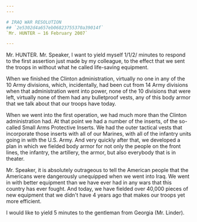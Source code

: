 ```yaml
---
---

# IRAQ WAR RESOLUTION
## `2e5302d4a657eb06823755370a39014f`
`Mr. HUNTER — 16 February 2007`

---
```



Mr. HUNTER. Mr. Speaker, I want to yield myself 1/1/2/ minutes to 
respond to the first assertion just made by my colleague, to the effect 
that we sent the troops in without what he called life-saving 
equipment.

When we finished the Clinton administration, virtually no one in any 
of the 10 Army divisions, which, incidentally, had been cut from 14 
Army divisions when that administration went into power, none of the 10 
divisions that were left, virtually none of them had any bulletproof 
vests, any of this body armor that we talk about that our troops have 
today.

When we went into the first operation, we had much more than the 
Clinton administration had. At that point we had a number of the 
inserts, of the so-called Small Arms Protective Inserts. We had the 
outer tactical vests that incorporate those inserts with all of our 
Marines, with all of the infantry units going in with the U.S. Army. 
And very quickly after that, we developed a plan in which we fielded 
body armor for not only the people on the front lines, the infantry, 
the artillery, the armor, but also everybody that is in theater.

Mr. Speaker, it is absolutely outrageous to tell the American people 
that the Americans were dangerously unequipped when we went into Iraq. 
We went in with better equipment than we have ever had in any wars that 
this country has ever fought. And today, we have fielded over 40,000 
pieces of new equipment that we didn't have 4 years ago that makes our 
troops yet more efficient.

I would like to yield 5 minutes to the gentleman from Georgia (Mr. 
Linder).